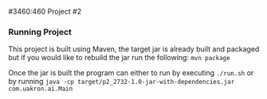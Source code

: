 #3460:460  Project #2

### Running Project
This project is built using Maven, the target jar is already built 
and packaged but if you would like to rebuild the jar run the following:
`mvn package`

Once the jar is built the program can either to run by executing `./run.sh`
or by running `java -cp target/p2_2732-1.0-jar-with-dependencies.jar com.uakron.ai.Main`



